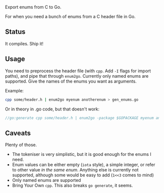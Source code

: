 Export enums from C to Go.


For when you need a bunch of enums from a C header file in Go.

## Status

It compiles. Ship it!

## Usage

You need to preprocess the header file (with `cpp`. Add `-I` flags for import
paths), and pipe that through `enum2go`. Currently only named enums are
supported. Give the names of the enums you want as arguments.

Example:

``` bash
cpp some/header.h | enum2go myenum anotherenum > gen_enums.go
```

Or in theory in .go code, but that doesn't work:
``` Go
//go:generate cpp some/header.h | enum2go -package $GOPACKAGE myenum anotherenum > gen_enums.go
```

## Caveats

Plenty of those.

 - The tokeniser is very simplistic, but it is good enough for the enums I need.
 - Enum values can be either empty (`iota` style), a simple integer, or refer to other value _in the same enum_. Anything else is currently not supported, although some would be easy to add (`1<<3` comes to mind)
 - Only named enums are supported
 - Bring Your Own `cpp`. This also breaks `go generate`, it seems.
